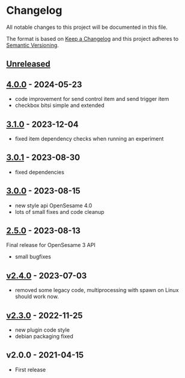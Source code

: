 # Changelog

All notable changes to this project will be documented in this file.

The format is based on [Keep a Changelog](http://keepachangelog.com/en/1.0.0/)
and this project adheres to [Semantic Versioning](http://semver.org/spec/v2.0.0.html).

## [Unreleased]

    
## [4.0.0] - 2024-05-23

- code improvement for send control item and send trigger item
- checkbox bitsi simple and extended
    
## [3.1.0] - 2023-12-04

- fixed item dependency checks when running an experiment
    
## [3.0.1] - 2023-08-30

- fixed dependencies
    
## [3.0.0] - 2023-08-15

- new style api OpenSesame 4.0
- lots of small fixes and code cleanup
    
## [2.5.0] - 2023-08-13

Final release for OpenSesame 3 API

- small bugfixes
    
## [v2.4.0] - 2023-07-03

- removed some legacy code, multiprocessing with spawn on Linux should work now.
    
## [v2.3.0] - 2022-11-25

- new plugin code style
- debian packaging fixed

## v2.0.0 - 2021-04-15

- First release

[Unreleased]: https://github.com/dev-jam/opensesame-plugin-radboudbox/compare/3.1.0...HEAD
[4.0.0]: https://github.com/dev-jam/opensesame-plugin-radboudbox/compare/3.1.0...4.0.0
[3.1.0]: https://github.com/dev-jam/opensesame-plugin-radboudbox/compare/3.0.1...3.1.0
[3.0.1]: https://github.com/dev-jam/opensesame-plugin-radboudbox/compare/3.0.0...3.0.1
[3.0.0]: https://github.com/dev-jam/opensesame-plugin-radboudbox/compare/2.5.0...3.0.0
[2.5.0]: https://github.com/dev-jam/opensesame-plugin-radboudbox/compare/v2.4.0...2.5.0
[v2.4.0]: https://github.com/dev-jam/opensesame-plugin-radboudbox/compare/v2.3.0...v2.4.0
[v2.3.0]: https://github.com/dev-jam/opensesame-plugin-radboudbox/compare/v2.0.0...v2.3.0
